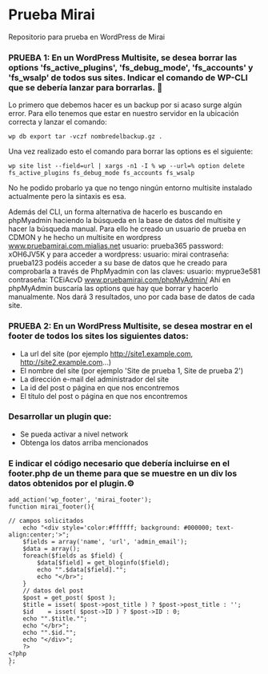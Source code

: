 # Prueba Mirai
Repositorio para prueba en WordPress de Mirai

### PRUEBA 1: En un WordPress Multisite, se desea borrar las options 'fs_active_plugins', 'fs_debug_mode', 'fs_accounts' y 'fs_wsalp' de todos sus sites. Indicar el comando de WP-CLI que se debería lanzar para borrarlas. 🔧

Lo primero que debemos hacer es un backup por si acaso surge algún error. Para ello tenemos que estar en nuestro servidor en la ubicación correcta y lanzar el comando:

```wp db export tar -vczf nombredelbackup.gz .```

Una vez realizado esto el comando para borrar las options es el siguiente:

```wp site list --field=url | xargs -n1 -I % wp --url=% option delete fs_active_plugins fs_debug_mode fs_accounts fs_wsalp```

No he podido probarlo ya que no tengo ningún entorno multisite instalado actualmente pero la sintaxis es esa.

Además del CLI, un forma alternativa de hacerlo es buscando en phpMyadmin haciendo la búsqueda en la base de datos del multisite y hacer la búsqueda manual. Para ello he creado un usuario de prueba en CDMON y he hecho un multisite en wordpress www.pruebamirai.com.mialias.net usuario: prueba365  password: xOH6JV5K y para acceder a wordpress: usuario: mirai contraseña: prueba123 podéis acceder a su base de datos que he creado para comprobarla a través de PhpMyadmin con las claves: usuario: myprue3e581 contraseña: TCEiAcvD
www.pruebamirai.com/phpMyAdmin/
Ahí en phpMyAdmin buscaría las options que hay que borrar y hacerlo manualmente. Nos dará 3 resultados, uno por cada base de datos de cada site.

### PRUEBA 2: En un WordPress Multisite, se desea mostrar en el footer de todos los sites los siguientes datos:
* La url del site (por ejemplo http://site1.example.com, http://site2.example.com...)
* El nombre del site (por ejemplo 'Site de prueba 1, Site de prueba 2')
* La dirección e-mail del administrador del site
* La id del post o página en que nos encontremos
* El título del post o página en que nos encontremos

### Desarrollar un plugin que:

* Se pueda activar a nivel network
* Obtenga los datos arriba mencionados

### E indicar el código necesario que debería incluirse en el footer.php de un theme para que se muestre en un div los datos obtenidos por el plugin.⚙️

```/* Fución para la escritura en el footer */
add_action('wp_footer', 'mirai_footer');
function mirai_footer(){
   
// campos solicitados
    echo "<div style='color:#ffffff; background: #000000; text-align:center;'>";  
    $fields = array('name', 'url', 'admin_email');
    $data = array();
    foreach($fields as $field) {
        $data[$field] = get_bloginfo($field);
        echo "".$data[$field]."";
        echo "</br>";  
    }
    // datos del post
    $post = get_post( $post );
    $title = isset( $post->post_title ) ? $post->post_title : '';
    $id    = isset( $post->ID ) ? $post->ID : 0;
    echo "".$title."";
    echo "</br>";
    echo "".$id."";   
	echo "</div>";
    ?>
<?php
};
`
